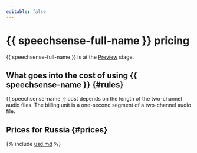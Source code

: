 ```yaml
---
editable: false
---
```


# {{ speechsense-full-name }} pricing



{{ speechsense-full-name }} is at the [Preview](../overview/concepts/launch-stages.md) stage.

## What goes into the cost of using {{ speechsense-name }} {#rules}

{{ speechsense-name }} cost depends on the length of the two-channel audio files. The billing unit is a one-second segment of a two-channel audio file.

## Prices for Russia {#prices}



{% include [usd.md](../_pricing/speechsense/usd-speechsense.md) %}


